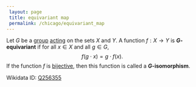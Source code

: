 ```yaml
---
 layout: page
 title: equivariant map
 permalink: /chicago/equivariant_map
---
```


Let $G$ be a [group](https://defsmath.github.io/DefsMath/group) [acting](https://defsmath.github.io/DefsMath/group_action) on the sets $X$ and $Y$. A function $f:X\to Y$ is **$G$-equivariant** if for all $x\in X$ and all $g\in G$, $$f(g\cdot x) = g\cdot f(x).$$ 
If the function $f$ is [bijective](https://defsmath.github.io/DefsMath/bijective), then this function is called a **$G$-isomorphism**.

Wikidata ID: [Q256355](https://www.wikidata.org/wiki/Q256355)
